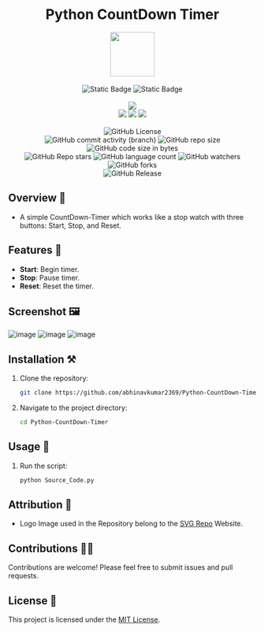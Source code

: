 <div align="center">
     <h1 align="center">Python CountDown Timer</h1>
     <img src="https://github.com/user-attachments/assets/16d8dbf7-6c8a-49f5-b9ff-939388b2675e" height=90px width=90px/>
     <br/>
     <br/>
     <img alt="Static Badge" src="https://img.shields.io/badge/Python-7F00FF?style=for-the-badge">
     <img alt="Static Badge" src="https://img.shields.io/badge/GUI%20Application-red?style=for-the-badge">
     <br/>
     <br/>
     <!-- Open Source -->
     <img src="https://badges.frapsoft.com/os/v1/open-source.svg?v=103">
     <br/>
     <!-- Contributions -->
     <img src="https://img.shields.io/static/v1.svg?label=Contributions&message=Welcome&color=#013220">
     <!-- Built By -->
     <img src="https://img.shields.io/badge/Built%20by-Abhinav%20Kumar-0059b3">
     <!-- Maintained -->
     <img src="https://img.shields.io/static/v1.svg?label=Maintained&message=Yes&color=red">
     <br/>
     <!-- --------------------------------------------- -->
     <br/>
     <!-- License -->
     <img alt="GitHub License" src="https://img.shields.io/github/license/abhinavkumar2369/Python-CountDown-Timer">
     <br/>
     <!-- Commit Count -->
     <img alt="GitHub commit activity (branch)" src="https://img.shields.io/github/commit-activity/t/abhinavkumar2369/Python-CountDown-Timer/main">
     <!-- Repo Size -->
     <img alt="GitHub repo size" src="https://img.shields.io/github/repo-size/abhinavkumar2369/Python-CountDown-Timer?style=flat&color=orange">
     <!-- Repo Code -->
     <img alt="GitHub code size in bytes" src="https://img.shields.io/github/languages/code-size/abhinavkumar2369/Python-CountDown-Timer">
     <br/>
     <img alt="GitHub Repo stars" src="https://img.shields.io/github/stars/abhinavkumar2369/Python-CountDown-Timer?style=flat&color=orange">
     <!-- Language Count -->
     <img alt="GitHub language count" src="https://img.shields.io/github/languages/count/abhinavkumar2369/Python-CountDown-Timer">
     <!-- Watchers -->
     <img alt="GitHub watchers" src="https://img.shields.io/github/watchers/abhinavkumar2369/Python-CountDown-Timer?style=flat">
     <!-- Forks -->
     <img alt="GitHub forks" src="https://img.shields.io/github/forks/abhinavkumar2369/Python-CountDown-Timer?style=flat&color=orange">
     <br/>
     <img alt="GitHub Release" src="https://img.shields.io/github/v/release/abhinavkumar2369/Python-CountDown-Timer">
</div>


<!------------------------------------------------->


## Overview 🌟

- A simple CountDown-Timer which works like a stop watch with three buttons: Start, Stop, and Reset.


<!------------------------------------------------->


## Features 🚀

- **Start**:  Begin timer.
- **Stop**:  Pause timer.
- **Reset**:  Reset the timer.


<!------------------------------------------------->


## Screenshot 🖼️

![image](https://github.com/user-attachments/assets/a7f1f6f1-fed3-4edb-ae15-b99c4a1371a0)
![image](https://github.com/user-attachments/assets/000571f7-4b4b-4fed-a48b-2382bcb8a4a4)
![image](https://github.com/user-attachments/assets/bfa8681b-aa2e-436a-ba7b-093caaf0acac)




<!------------------------------------------------->


## Installation ⚒️

1. Clone the repository:
   
   ```bash
   git clone https://github.com/abhinavkumar2369/Python-CountDown-Timer.git
   ```
   
3. Navigate to the project directory:
   
   ```bash
   cd Python-CountDown-Timer
   ```

<!------------------------------------------------->


## Usage 🤖

1. Run the script:

   ```bash
   python Source_Code.py
   ```


<!------------------------------------------------->


## Attribution 🙏

- Logo Image used in the Repository belong to the [SVG Repo](https://www.svgrepo.com/) Website.


<!------------------------------------------------->


## Contributions 🧑‍💻
Contributions are welcome! Please feel free to submit issues and pull requests.


## License 🪪
This project is licensed under the [MIT License](LICENSE).

